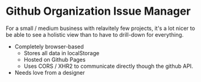 Github Organization Issue Manager
===

For a small / medium business with relavitely few projects, it's a lot nicer to be able to see a holistic view than to have to drill-down for everything.

  * Completely browser-based
    * Stores all data in localStorage
    * Hosted on Github Pages
    * Uses CORS / XHR2 to communicate directly though the github API.
  * Needs love from a designer

